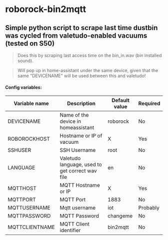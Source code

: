 # roborock-bin2mqtt

## Simple python script to scrape last time dustbin was cycled from valetudo-enabled vacuums (tested on S50)
>Does this by scraping last access time on the bin_in.wav (bin installed sound). 

>Will pop up in home-assistant under the same device, given that the same "DEVICENAME" will be used between this and valetudo!
#### Config variables:
| Variable name  |  Description | Default value  | Required |
|---|---|---|---|
| DEVICENAME | Name of the device in homeassistant | roborock | No |
| ROBOROCKHOST  |  Hostname or IP of vacuum |  X | Yes |
|  SSHUSER | SSH Username  |  root | No |
| LANGUAGE  | Valetudo language, used to get correct wav file | en | No|
|  MQTTHOST | MQTT Hostname or IP  | X  | Yes| 
|  MQTTPORT |  MQTT Port  | 1883  | No|
| MQTTUSERNAME  |  Mqtt username | iot  | Probably |
| MQTTPASSWORD  |  MQTT Password |  changeme | No | 
| MQTTCLIENTNAME  |  MQTT Client identifier |  bin2mqtt | No | 
